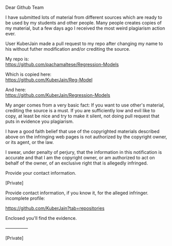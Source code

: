 Dear Github Team

I have submitted lots of material from different sources which are ready to
be used by my students and other people. Many people creates copies of my
material, but a few days ago I received the most weird plagiarism action
ever.

User KuberJain made a pull request to my repo after changing my name to his
without futher modification and/or crediting the source.

My repo is:  
https://github.com/pachamaltese/Regression-Models

Which is copied here:  
https://github.com/KuberJain/Reg-Model

And here:  
https://github.com/KuberJain/Regression-Models

My anger comes from a very basic fact: If you want to use other's material,
crediting the source is a must. If you are sufficiently low and evil like
to copy, at least be nice and try to make it silent, not doing pull request
that puts in evidence you plagiarism.

I have a good faith belief that use of the copyrighted materials described
above on the infringing web pages is not authorized by the copyright owner,
or its agent, or the law.

I swear, under penalty of perjury, that the information in this
notification is accurate and that I am the copyright owner, or am
authorized to act on behalf of the owner, of an exclusive right that is
allegedly infringed.

Provide your contact information.

[Private]

Provide contact information, if you know it, for the alleged infringer.
incomplete profile: 

https://github.com/KuberJain?tab=repositories

Enclosed you'll find the evidence.

—————

[Private]
